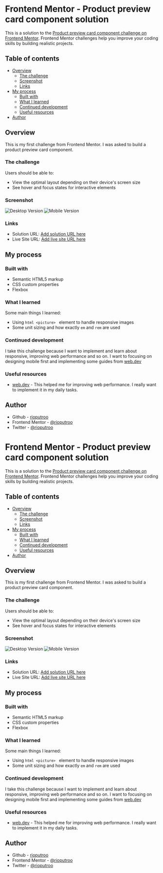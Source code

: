 # Frontend Mentor - Product preview card component solution

This is a solution to the [Product preview card component challenge on Frontend Mentor](https://www.frontendmentor.io/challenges/product-preview-card-component-GO7UmttRfa). Frontend Mentor challenges help you improve your coding skills by building realistic projects. 

## Table of contents

- [Overview](#overview)
  - [The challenge](#the-challenge)
  - [Screenshot](#screenshot)
  - [Links](#links)
- [My process](#my-process)
  - [Built with](#built-with)
  - [What I learned](#what-i-learned)
  - [Continued development](#continued-development)
  - [Useful resources](#useful-resources)
- [Author](#author)

## Overview
This is my first challenge from Frontend Mentor. I was asked to build a product preview card component.

### The challenge

Users should be able to:

- View the optimal layout depending on their device's screen size
- See hover and focus states for interactive elements

### Screenshot

![Desktop Version](./screenshot/screenshot-desktop.png)
![Mobile Version](./screenshot/screenshot-mobile.png)

### Links

- Solution URL: [Add solution URL here](https://your-solution-url.com)
- Live Site URL: [Add live site URL here](https://your-live-site-url.com)

## My process
### Built with

- Semantic HTML5 markup
- CSS custom properties
- Flexbox

### What I learned

Some main things I learned:
- Using ```html <picture> ``` element to handle responsive images
- Some unit sizing and how exactly ``em`` and ``rem`` are used

### Continued development

I take this challenge because I want to implement and learn about responsive, improving web performance and so on. I want to focusing on designing mobile first and implementing some guides from [web.dev](https://web.dev/learn/)

### Useful resources

- [web.dev](https://web.dev/learn/) - This helped me for improving web performance. I really want to implement it in my daily tasks.

## Author

- Github - [rioputroo](https://github.com/rioputroo)
- Frontend Mentor - [@rioputroo](https://www.frontendmentor.io/profile/rioputroo)
- Twitter - [@rioputroo](https://www.twitter.com/rioputroo)

# Frontend Mentor - Product preview card component solution

This is a solution to the [Product preview card component challenge on Frontend Mentor](https://www.frontendmentor.io/challenges/product-preview-card-component-GO7UmttRfa). Frontend Mentor challenges help you improve your coding skills by building realistic projects. 

## Table of contents

- [Overview](#overview)
  - [The challenge](#the-challenge)
  - [Screenshot](#screenshot)
  - [Links](#links)
- [My process](#my-process)
  - [Built with](#built-with)
  - [What I learned](#what-i-learned)
  - [Continued development](#continued-development)
  - [Useful resources](#useful-resources)
- [Author](#author)

## Overview
This is my first challenge from Frontend Mentor. I was asked to build a product preview card component.

### The challenge

Users should be able to:

- View the optimal layout depending on their device's screen size
- See hover and focus states for interactive elements

### Screenshot

![Desktop Version](./screenshot/screenshot-desktop.png)
![Mobile Version](./screenshot/screenshot-mobile.png)

### Links

- Solution URL: [Add solution URL here](https://your-solution-url.com)
- Live Site URL: [Add live site URL here](https://your-live-site-url.com)

## My process
### Built with

- Semantic HTML5 markup
- CSS custom properties
- Flexbox

### What I learned

Some main things I learned:
- Using ```html <picture> ``` element to handle responsive images
- Some unit sizing and how exactly ``em`` and ``rem`` are used

### Continued development

I take this challenge because I want to implement and learn about responsive, improving web performance and so on. I want to focusing on designing mobile first and implementing some guides from [web.dev](https://web.dev/learn/)

### Useful resources

- [web.dev](https://web.dev/learn/) - This helped me for improving web performance. I really want to implement it in my daily tasks.

## Author

- Github - [rioputroo](https://github.com/rioputroo)
- Frontend Mentor - [@rioputroo](https://www.frontendmentor.io/profile/rioputroo)
- Twitter - [@rioputroo](https://www.twitter.com/rioputroo)

